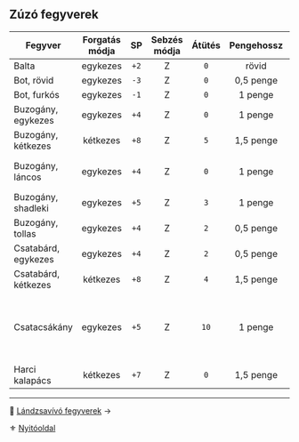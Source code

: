 ## Zúzó fegyverek

| **Fegyver**         | Forgatás módja |  SP  | Sebzés módja | **Átütés** | **Pengehossz** | KÉ  |  TÉ  |  VÉ  | Sebesség | Speciális                                                                        |
| ------------------- |:--------------:|:----:|:------------:|:----------:|:--------------:|:---:|:----:|:----:|:--------:| -------------------------------------------------------------------------------- |
| Balta               |    egykezes    | `+2` |      Z       |    `0`     |     rövid      | `1` | `6`  | `1`  |   `6`    |                                                                                  |
| Bot, rövid          |    egykezes    | `-3` |      Z       |    `0`     |   0,5 penge    | `6` | `9`  | `6`  |   `5`    |                                                                                  |
| Bot, furkós         |    egykezes    | `-1` |      Z       |    `0`     |    1 penge     | `4` | `10` | `8`  |   `6`    |                                                                                  |
| Buzogány, egykezes  |    egykezes    | `+4` |      Z       |    `0`     |    1 penge     | `4` | `12` | `8`  |   `6`    |                                                                                  |
| Buzogány, kétkezes  |    kétkezes    | `+8` |      Z       |    `5`     |   1,5 penge    | `1` | `20` | `8`  |   `8`    | **Erő** követelmény:`+2`                                                         |
| Buzogány, láncos    |    egykezes    | `+4` |      Z       |    `0`     |    1 penge     | `3` | `15` | `6`  |   `6`    | Ellene a Pajzs VÉ fele számít csak!                                              |
| Buzogány, shadleki  |    egykezes    | `+5` |      Z       |    `3`     |    1 penge     | `5` | `14` | `9`  |   `6`    |                                                                                  |
| Buzogány, tollas    |    egykezes    | `+4` |      Z       |    `2`     |   0,5 penge    | `4` | `9`  | `4`  |   `5`    |                                                                                  |
| Csatabárd, egykezes |    egykezes    | `+4` |      Z       |    `2`     |   0,5 penge    | `4` | `8`  | `8`  |   `6`    |                                                                                  |
| Csatabárd, kétkezes |    kétkezes    | `+8` |      Z       |    `4`     |   1,5 penge    | `4` | `18` | `10` |   `8`    |                                                                                  |
| Csatacsákány        |    egykezes    | `+5` |      Z       |    `10`    |    1 penge     | `5` | `14` | `5`  |   `7`    | Nagyon vérzik<br />`50%` az esély, hogy beragad és nem lehet kihúzni harc közben |
| Harci kalapács      |    kétkezes    | `+7` |      Z       |    `0`     |   1,5 penge    | `1` | `20` | `8`  |   `8`    | **Erő** követelmény:`+2`                                                         |

---

🔗 [Lándzsavívó fegyverek](068_05_landzsavivo_fegyverek.md) →

⚜️ [Nyitóoldal](start.md#6-harcrendszer-%EF%B8%8F)
